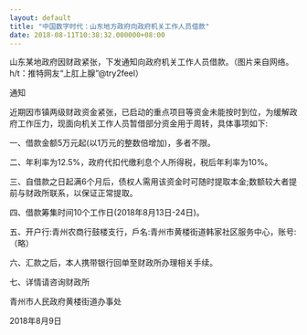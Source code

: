 ```yaml
---
layout: default
title: "中国数字时代：山东地方政府向政府机关工作人员借款"
date: 2018-08-11T10:38:32.000000+08:00
---
```


山东某地政府因财政紧张，下发通知向政府机关工作人员借款。（图片来自网络。h/t：推特网友“上肛上腺”@try2feel） 

通知

近期因市镇两级财政资金紧张，已启动的重点项目等资金未能按时到位，为缓解政府工作压力，现面向机关工作人员暂借部分资金用于周转，具体事项如下:

一、借款金额5万元起(以1万元的整数倍增加)，多者不限。

二、年利率为12.5%，政府代扣代缴利息个人所得税，税后年利率为10%。

三、自借款之日起满6个月后，债权人需用该资金时可随时提取本金;数额较大者提前与财政所联系，以保证正常提取。

四、借款筹集时间10个工作日(2018年8月13日-24日)。

五、开户行:青州农商行鼓楼支行，戶名:青州市黄楼街道韩家社区服务中心，账号:（略）

六、汇款之后，本人携带银行回单至财政所办理相关手续。

七、详情请咨询财政所

青州市人民政府黄楼街道办事处

2018年8月9日

